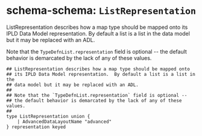 # schema-schema: `ListRepresentation`

ListRepresentation describes how a map type should be mapped onto
its IPLD Data Model representation.  By default a list is a list in the
data model but it may be replaced with an ADL.

Note that the `TypeDefnList.representation` field is optional --
the default behavior is demarcated by the lack of any of these values.


```ipldsch
## ListRepresentation describes how a map type should be mapped onto
## its IPLD Data Model representation.  By default a list is a list in the
## data model but it may be replaced with an ADL.
##
## Note that the `TypeDefnList.representation` field is optional --
## the default behavior is demarcated by the lack of any of these values.
##
type ListRepresentation union {
	| AdvancedDataLayoutName "advanced"
} representation keyed
```
